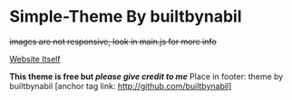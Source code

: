 # Simple-Theme By builtbynabil
~~images are not responsive, look in main.js for more info~~

<a href="https://builtbynabil.github.io/simple-theme/" target="_blank">Website Itself</a>


**This theme is free but _please give credit to me_**
Place in footer:
theme by builtbynabil [anchor tag link: http://github.com/builtbynabil]